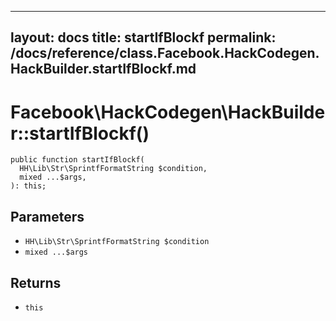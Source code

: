 
***

layout: docs
title: startIfBlockf
permalink: /docs/reference/class.Facebook.HackCodegen.HackBuilder.startIfBlockf.md
---







# Facebook\\HackCodegen\\HackBuilder::startIfBlockf()




``` Hack
public function startIfBlockf(
  HH\Lib\Str\SprintfFormatString $condition,
  mixed ...$args,
): this;
```




## Parameters




- ` HH\Lib\Str\SprintfFormatString $condition `
- ` mixed ...$args `




## Returns




+ ` this `
